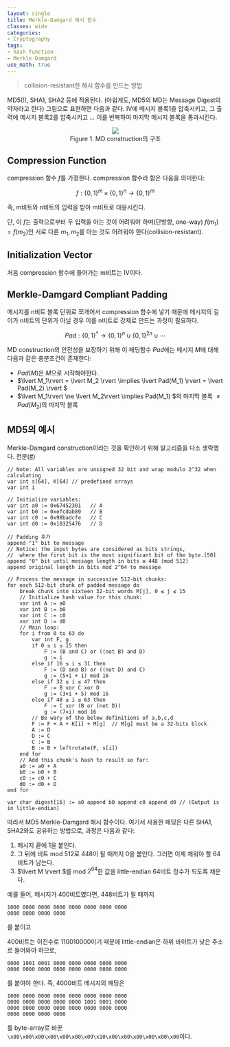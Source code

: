 ```yaml
---
layout: single
title: Merkle-Damgard 해시 함수
classes: wide
categories:
- Cryptography
tags:
- hash function
- Merkle-Damgard
use_math: true
---
```


> collision-resistant한 해시 함수를 만드는 방법

MD5(!), SHA1, SHA2 등에 적용된다. (아쉽게도, MD5의 MD는 Message Digest의 약자라고 한다) 그림으로 표현하면 다음과 같다. IV에 메시지 블록1을 압축시키고, 그 출력에 메시지 블록2를 압축시키고 ... 이를 반복하여 마지막 메시지 블록을 통과시킨다.

<div align="center">
    <img src = "https://upload.wikimedia.org/wikipedia/commons/thumb/e/ed/Merkle-Damgard_hash_big.svg/1920px-Merkle-Damgard_hash_big.svg.png">
    <figcaption> Figure 1. MD construction의 구조 </figcaption>
</div>

## Compression Function

compression 함수 $f$를 가정한다. compression 함수라 함은 다음을 의미한다:

$$
f:\{0,1\}^m \times \{0,1\}^n \to \{0,1\}^m
$$

즉, m비트와 n비트의 입력을 받아 m비트로 대응시킨다.

단, 이 $f$는 출력으로부터 두 입력을 아는 것이 어려워야 하며(단방향, one-way) $f(m_1)=f(m_2)$인 서로 다른 $m_1, m_2$를 아는 것도 어려워야 한다(collision-resistant).

## Initialization Vector

처음 compression 함수에 들어가는 m비트는 IV이다.

## Merkle-Damgard Compliant Padding

메시지를 n비트 블록 단위로 쪼개어서 compression 함수에 넣기 때문에 메시지의 길이가 n비트의 단위가 아닐 경우 이를 n비트로 강제로 만드는 과정이 필요하다.

$$
Pad : \{0,1\}^* \to \{0,1\}^{n} \cup \{0,1\}^{2n} \cup \cdots
$$

MD construction의 안전성을 보장하기 위해 이 패딩함수 $Pad$에는 메시지 $M$에 대해 다음과 같은 충분조건이 존재한다:

- $Pad(M)$은 $M$으로 시작해야한다.
- $\lvert M_1\rvert = \lvert M_2 \rvert \implies \lvert Pad(M_1) \rvert = \lvert Pad(M_2) \rvert $
- $\lvert M_1\rvert  \ne \lvert M_2\rvert  \implies Pad(M_1) $의 마지막 블록 $\ne Pad(M_2)$의 마지막 블록

## MD5의 예시

Merkle-Damgard construction이라는 것을 확인하기 위해 알고리즘을 다소 생략했다. 전문([#](https://en.wikipedia.org/wiki/MD5#Pseudocode))

```text
// Note: All variables are unsigned 32 bit and wrap modulo 2^32 when calculating
var int s[64], K[64] // predefined arrays
var int i

// Initialize variables:
var int a0 := 0x67452301   // A
var int b0 := 0xefcdab89   // B
var int c0 := 0x98badcfe   // C
var int d0 := 0x10325476   // D

// Padding 추가
append "1" bit to message    
// Notice: the input bytes are considered as bits strings,
//  where the first bit is the most significant bit of the byte.[50]
append "0" bit until message length in bits ≡ 448 (mod 512)
append original length in bits mod 2^64 to message

// Process the message in successive 512-bit chunks:
for each 512-bit chunk of padded message do
    break chunk into sixteen 32-bit words M[j], 0 ≤ j ≤ 15
    // Initialize hash value for this chunk:
    var int A := a0
    var int B := b0
    var int C := c0
    var int D := d0
    // Main loop:
    for i from 0 to 63 do
        var int F, g
        if 0 ≤ i ≤ 15 then
            F := (B and C) or ((not B) and D)
            g := i
        else if 16 ≤ i ≤ 31 then
            F := (D and B) or ((not D) and C)
            g := (5×i + 1) mod 16
        else if 32 ≤ i ≤ 47 then
            F := B xor C xor D
            g := (3×i + 5) mod 16
        else if 48 ≤ i ≤ 63 then
            F := C xor (B or (not D))
            g := (7×i) mod 16
        // Be wary of the below definitions of a,b,c,d
        F := F + A + K[i] + M[g]  // M[g] must be a 32-bits block
        A := D
        D := C
        C := B
        B := B + leftrotate(F, s[i])
    end for
    // Add this chunk's hash to result so far:
    a0 := a0 + A
    b0 := b0 + B
    c0 := c0 + C
    d0 := d0 + D
end for

var char digest[16] := a0 append b0 append c0 append d0 // (Output is in little-endian)
```

따라서 MD5 Merkle-Damgard 해시 함수이다. 여기서 사용한 패딩은 다른 SHA1, SHA2와도 공유하는 방법으로, 과정은 다음과 같다:

1. 메시지 끝에 1을 붙인다.
2. 그 뒤에 비트 mod 512로 448이 될 때까지 0을 붙인다. 그러면 이제 채워야 할 64비트가 남는다.
3. $\lvert M \rvert $를 mod $2^{64}$한 값을 little-endian 64비트 정수가 되도록 채운다.

예를 들어, 메시지가 400비트였다면, 448비트가 될 때까지

```text
1000 0000 0000 0000 0000 0000 0000 0000
0000 0000 0000 0000
```

를 붙이고

400비트는 이진수로 110010000이기 때문에 little-endian은 하위 바이트가 낮은 주소로 들어와야 하므로,

```text
0000 1001 0001 0000 0000 0000 0000 0000
0000 0000 0000 0000 0000 0000 0000 0000
```

를 붙여야 한다. 즉, 4000비트 메시지의 패딩은

```text
1000 0000 0000 0000 0000 0000 0000 0000
0000 0000 0000 0000 0000 1001 0001 0000
0000 0000 0000 0000 0000 0000 0000 0000
0000 0000 0000 0000
```

를 byte-array로 바꾼 `\x80\x00\x00\x00\x00\x00\x09\x10\x00\x00\x00\x00\x00\x00`이다.